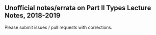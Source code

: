 ## Unofficial notes/errata on Part II Types Lecture Notes, 2018-2019

Please submit issues / pull requests with corrections.

